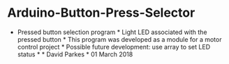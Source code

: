 # Arduino-Button-Press-Selector
* Pressed button selection program  * Light LED associated with the pressed button  * This program was developed as a module for a motor control project  * Possible future development: use array to set LED status  *   * David Parkes  * 01 March 2018
